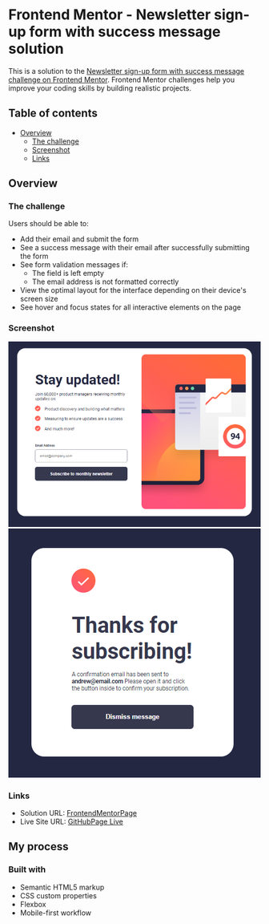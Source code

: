 # Frontend Mentor - Newsletter sign-up form with success message solution

This is a solution to the [Newsletter sign-up form with success message challenge on Frontend Mentor](https://www.frontendmentor.io/challenges/newsletter-signup-form-with-success-message-3FC1AZbNrv). Frontend Mentor challenges help you improve your coding skills by building realistic projects. 

## Table of contents

- [Overview](#overview)
  - [The challenge](#the-challenge)
  - [Screenshot](#screenshot)
  - [Links](#links)

## Overview

### The challenge

Users should be able to:

- Add their email and submit the form
- See a success message with their email after successfully submitting the form
- See form validation messages if:
  - The field is left empty
  - The email address is not formatted correctly
- View the optimal layout for the interface depending on their device's screen size
- See hover and focus states for all interactive elements on the page

### Screenshot

![](./signup.png)
![](./signupok.png)

### Links

- Solution URL: [FrontendMentorPage](https://robecoding.github.io/frontend-mentor-newsletter-sign-up/)
- Live Site URL: [GitHubPage Live](https://your-live-site-url.com)

## My process

### Built with

- Semantic HTML5 markup
- CSS custom properties
- Flexbox
- Mobile-first workflow
